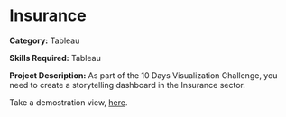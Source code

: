 # Insurance

**Category:** Tableau

**Skills Required:**
Tableau

**Project Description:**
As part of the 10 Days Visualization Challenge, you need to create a storytelling dashboard in the Insurance sector.

Take a demostration view, <a href="https://drive.google.com/file/d/1K5_5FeThXMxwLOu-VFVBP4hZEX2q1Wxc/view?usp=sharing">here</a>.
